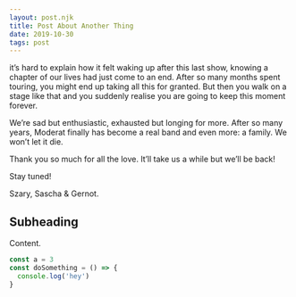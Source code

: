 ```yaml
---
layout: post.njk
title: Post About Another Thing
date: 2019-10-30
tags: post
---
```


it’s hard to explain how it felt waking up after this last show, knowing a chapter of our lives had just come to an end. After so many months spent touring, you might end up taking all this for granted. But then you walk on a stage like that and you suddenly realise you are going to keep this moment forever.

We’re sad but enthusiastic, exhausted but longing for more. After so many years, Moderat finally has become a real band and even more: a family. We won’t let it die.

Thank you so much for all the love.
It’ll take us a while but we’ll be back!

Stay tuned!

Szary, Sascha & Gernot.

## Subheading

Content.

```js
const a = 3
const doSomething = () => {
  console.log('hey')
}
```
